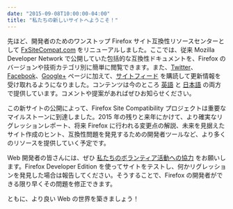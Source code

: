 ```yaml
---
date: "2015-09-08T10:00:00-04:00"
title: "私たちの新しいサイトへようこそ！"
---
```

先ほど、開発者のためのワンストップ Firefox サイト互換性リソースセンターとして [FxSiteCompat.com](https://www.fxsitecompat.com/ja/) をリニューアルしました。ここでは、従来 Mozilla Developer Network で公開していた包括的な互換性ドキュメントを、Firefox のバージョンや技術カテゴリ別に簡単に閲覧できます。また、[Twitter](https://twitter.com/FxSiteCompat)、[Facebook](https://www.facebook.com/FxSiteCompat)、[Google+](https://plus.google.com/+FxSiteCompatibility) ページに加えて、[サイトフィード](https://www.fxsitecompat.com/ja/index.xml) を購読して更新情報を受け取れるようになりました。コンテンツは今のところ [英語](https://www.fxsitecompat.com/en-US/) と [日本語](https://www.fxsitecompat.com/ja/) の両方で提供しています。コメントや提案があればぜひお知らせください。

この新サイトの公開によって、Firefox Site Compatibility プロジェクトは重要なマイルストーンに到達しました。2015 年の残りと来年にかけて、より確実なリグレッションレポート、将来 Firefox に行われる変更点の解説、未来を見据えたサイト作成のヒント、互換性問題を発見するための開発者ツールなど、より多くのリソースを提供していく予定です。

Web 開発者の皆さんには、ぜひ [私たちのボランティア活動への協力](https://www.fxsitecompat.com/ja/contribute/) をお願いします。Firefox Developer Edition を使ってサイトをテストし、何かリグレッションを発見した場合は報告してください。そうすることで、Firefox の開発者ができる限り早くその問題を修正できます。

ともに、より良い Web の世界を築きましょう！
